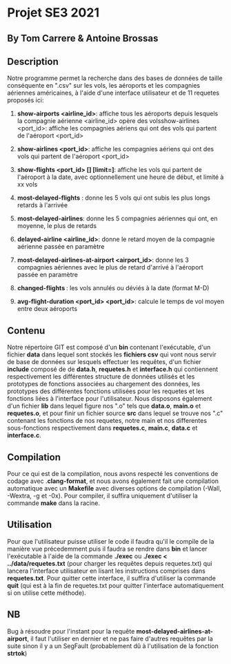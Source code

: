 # Projet SE3 2021

## By Tom Carrere & Antoine Brossas


## Description 
  
Notre programme permet la recherche dans des bases de données de taille conséquente en ".csv" sur les vols, les aéroports et les compagnies aériennes américaines, à l'aide d'une interface utilisateur et de 11 requetes proposés ici:

1) **show-airports <airline_id>**: affiche tous les aéroports depuis lesquels la compagnie aérienne <airline_id> opère des volsshow-airlines <port_id>: affiche les compagnies aériens qui ont des vols qui partent de l'aéroport <port_id>

2) **show-airlines <port_id>**: affiche les compagnies aériens qui ont des vols qui partent de l'aéroport <port_id>

3) **show-flights <port_id> <date> [<time>] [limit=<xx>]**: affiche les vols qui partent de l'aéroport à la date, avec optionnellement une heure de début, et limité à xx vols

4) **most-delayed-flights** : donne les 5 vols qui ont subis les plus longs retards à l'arrivée

5) **most-delayed-airlines**: donne les 5 compagnies aériennes qui ont, en moyenne, le plus de retards

6) **delayed-airline <airline_id>**: donne le retard moyen de la compagnie aérienne passée en paramètre

7) **most-delayed-airlines-at-airport <airport_id>**: donne les 3 compagnies aériennes avec le plus de retard d'arrivé à l'aéroport passée en paramètre

8) **changed-flights <date>**: les vols annulés ou déviés à la date  (format M-D)

9) **avg-flight-duration <port_id> <port_id>**: calcule le temps de vol moyen entre deux aéroports

 ## Contenu

Notre répertoire GIT est composé d'un **bin** contenant l'exécutable, d'un fichier **data** dans lequel sont stockés les **fichiers csv** qui vont nous servir de base de données sur lesquels effectuer les requêtes, d'un fichier **include** composé de de **data.h**, **requetes.h** et **interface.h** qui contiennent respectivement les différentes structure de données utilisés et les prototypes de fonctions associées au chargement des données, les prototypes des différentes fonctions utilisées pour les requetes et les fonctions liées à l'interface pour l'utilisateur. Nous disposons également d'un fichier **lib** dans lequel figure nos ".o" tels que **data.o**, **main.o** et **requetes.o**, et pour finir un fichier source **src** dans lequel se trouve nos ".c" contenant les fonctions de nos requetes, notre main et nos differentes sous-fonctions respectivement dans **requetes.c**, **main.c**, **data.c** et **interface.c**.

 ## Compilation

Pour ce qui est de la compilation, nous avons respecté les conventions de codage avec .**clang-format**, et nous avons également fait une compilation automatique avec un **Makefile** avec diverses options de compilation (-Wall, -Wextra, -g et -0x). Pour compiler, il suffira uniquement d'utiliser la commande **make** dans la racine.

 ## Utilisation

Pour que l'utilisateur puisse utiliser le code il faudra qu'il le compile de la manière vue précedemment puis il faudra se rendre dans **bin** et lancer l'exécutable à l'aide de la commande **./exec** ou **./exec < ../data/requetes.txt** (pour charger les requêtes depuis requetes.txt) qui lancera l'interface utilisateur en lisant les instructions comprises dans **requetes.txt**. Pour quitter cette interface, il suffira d'utiliser la commande **quit** (qui est à la fin de requetes.txt pour quitter l'interface automatiquement si on utilise cette méthode).

## NB

Bug à résoudre pour l'instant pour la requête **most-delayed-airlines-at-airport**, il faut l'utiliser en dernier et ne pas faire d'autres requêtes par la suite sinon il y a un SegFault (probablement dû à l'utilisation de la fonction **strtok**)




